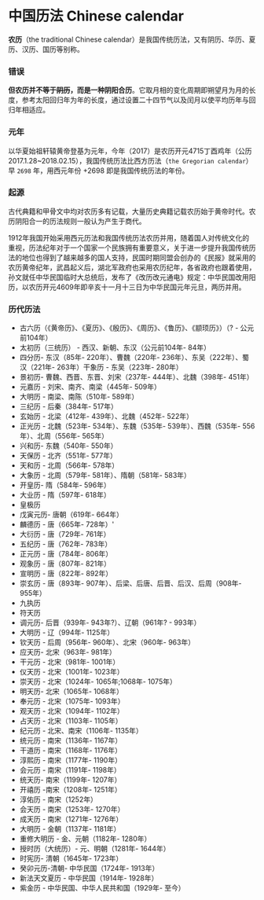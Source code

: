 # 中国历法 Chinese calendar

**农历**（the traditional Chinese calendar）是我国传统历法，又有阴历、华历、夏历、汉历、国历等别称。

### 错误
**但农历并不等于~~阴历~~，而是一种阴阳合历**。它取月相的变化周期即朔望月为月的长度，参考太阳回归年为年的长度，通过设置二十四节气以及闰月以使平均历年与回归年相适应。

### 元年
以华夏始祖轩辕黄帝登基为元年，今年（2017）是农历开元4715丁酉鸡年（公历2017.1.28~2018.02.15），我国传统历法比西方历法（`the Gregorian calendar`）早 `2698` 年，用西元年份 +2698 即是我国传统历法的年份。

### 起源

古代典籍和甲骨文中均对农历多有记载，大量历史典籍记载农历始于黄帝时代。农历阴阳合一的历法规则一般认为产生于商代。

1912年我国开始采用西元历法和我国传统历法农历并用，随着国人对传统文化的重视，历法纪年对于一个国家一个民族拥有重要意义，关于进一步提升我国传统历法的地位也得到了越来越多的国人支持，民国时期同盟会创办的《民报》就采用的农历黄帝纪年，武昌起义后，湖北军政府也采用农历纪年，各省政府也跟着使用，
孙文就任中华民国临时大总统后，发布了《改历改元通电》规定：中华民国改用阳历，以农历开元4609年即辛亥十一月十三日为中华民国元年元旦，两历并用。

### 历代历法

- 古六历（《黄帝历》、《夏历》、《殷历》、《周历》、《鲁历》、《颛顼历》）（? - 公元前104年）
- 太初历（三统历） - 西汉、新朝、东汉（公元前104年- 84年）
- 四分历- 东汉（85年- 220年）、曹魏（220年- 236年）、东吴（222年）、蜀汉（221年- 263年）干象历 - 东吴（223年- 280年）
- 景初历- 曹魏、西晋、东晋、刘宋（237年- 444年）、北魏（398年- 451年）
- 元嘉历 - 刘宋、南齐、南梁（445年- 509年）
- 大明历 - 南梁、南陈（510年- 589年）
- 三纪历 - 后秦（384年- 517年）
- 玄始历 - 北梁（412年- 439年）、北魏（452年- 522年）
- 正光历 - 北魏（523年- 534年）、东魏（535年- 539年）、西魏（535年- 556年）、北周（556年- 565年）
- 兴和历- 东魏（540年- 550年）
- 天保历 - 北齐（551年- 577年）
- 天和历 - 北周（566年- 578年）
- 大象历 - 北周（579年- 581年）、隋朝（581年- 583年）
- 开皇历- 隋（584年- 596年）
- 大业历 - 隋（597年- 618年）
- 皇极历
- 戊寅元历- 唐朝（619年- 664年）
- 麟德历 - 唐（665年- 728年）'
- 大衍历 - 唐（729年- 761年）
- 五纪历 - 唐（762年- 783年）
- 正元历 - 唐（784年- 806年）
- 观象历 - 唐（807年- 821年）
- 宣明历 - 唐（822年- 892年）
- 崇玄历 - 唐（893年- 907年）、后梁、后唐、后晋、后汉、后周（908年- 955年）
- 九执历
- 符天历
- 调元历- 后晋（939年- 943年?）、辽朝（961年? - 993年）
- 大明历 - 辽（994年- 1125年）
- 钦天历 - 后周（956年- 960年）、北宋（960年- 963年）
- 应天历- 北宋（963年- 981年）
- 干元历 - 北宋（981年- 1001年）
- 仪天历 - 北宋（1001年- 1023年）
- 崇天历 - 北宋（1024年- 1065年;1068年- 1075年）
- 明天历- 北宋（1065年- 1068年）
- 奉元历 - 北宋（1075年- 1093年）
- 观天历 - 北宋（1094年- 1102年）
- 占天历 - 北宋（1103年- 1105年）
- 纪元历 - 北宋、南宋（1106年- 1135年）
- 统元历 - 南宋（1136年- 1167年）
- 干道历 - 南宋（1168年- 1176年）
- 淳熙历 - 南宋（1177年- 1190年）
- 会元历 - 南宋（1191年- 1198年）
- 统天历- 南宋（1199年- 1207年）
- 开禧历 -南宋（1208年- 1251年）
- 淳佑历 - 南宋（1252年）
- 会天历 - 南宋（1253年- 1270年）
- 成天历 - 南宋（1271年- 1276年）
- 大明历 - 金朝（1137年- 1181年）
- 重修大明历 - 金、元朝（1182年- 1280年）
- 授时历（大统历）- 元、明朝（1281年- 1644年）
- 时宪历- 清朝（1645年- 1723年）
- 癸卯元历-清朝- 中华民国（1724年- 1913年）
- 新法天文夏历 - 中华民国（1914年- 1928年）
- 紫金历 - 中华民国、中华人民共和国（1929年- 至今）
